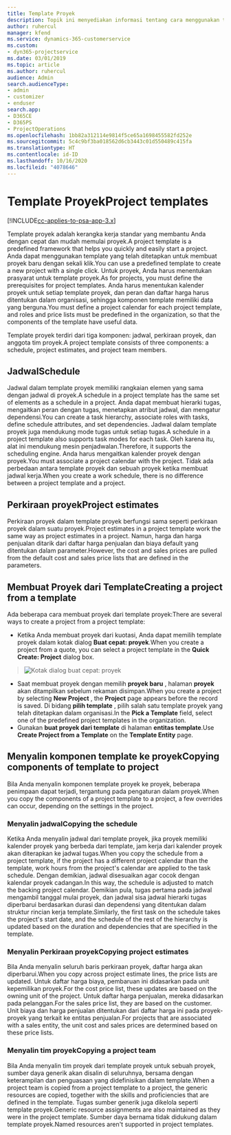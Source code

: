 ```yaml
---
title: Template Proyek
description: Topik ini menyediakan informasi tentang cara menggunakan template proyek untuk konfigurasi proyek cepat.
author: ruhercul
manager: kfend
ms.service: dynamics-365-customerservice
ms.custom:
- dyn365-projectservice
ms.date: 03/01/2019
ms.topic: article
ms.author: ruhercul
audience: Admin
search.audienceType:
- admin
- customizer
- enduser
search.app:
- D365CE
- D365PS
- ProjectOperations
ms.openlocfilehash: 1bb82a312114e9814f5ce65a1698455582fd252e
ms.sourcegitcommit: 5c4c9bf3ba018562d6cb3443c01d550489c415fa
ms.translationtype: HT
ms.contentlocale: id-ID
ms.lasthandoff: 10/16/2020
ms.locfileid: "4078646"
---
```

# <a name="project-templates"></a><span data-ttu-id="fe0f8-103">Template Proyek</span><span class="sxs-lookup"><span data-stu-id="fe0f8-103">Project templates</span></span> 

[!INCLUDE[cc-applies-to-psa-app-3.x](../includes/cc-applies-to-psa-app-3x.md)]

<span data-ttu-id="fe0f8-104">Template proyek adalah kerangka kerja standar yang membantu Anda dengan cepat dan mudah memulai proyek.</span><span class="sxs-lookup"><span data-stu-id="fe0f8-104">A project template is a predefined framework that helps you quickly and easily start a project.</span></span> <span data-ttu-id="fe0f8-105">Anda dapat menggunakan template yang telah ditetapkan untuk membuat proyek baru dengan sekali klik.</span><span class="sxs-lookup"><span data-stu-id="fe0f8-105">You can use a predefined template to create a new project with a single click.</span></span> <span data-ttu-id="fe0f8-106">Untuk proyek, Anda harus menentukan prasyarat untuk template proyek.</span><span class="sxs-lookup"><span data-stu-id="fe0f8-106">As for projects, you must define the prerequisites for project templates.</span></span> <span data-ttu-id="fe0f8-107">Anda harus menentukan kalender proyek untuk setiap template proyek, dan peran dan daftar harga harus ditentukan dalam organisasi, sehingga komponen template memiliki data yang berguna.</span><span class="sxs-lookup"><span data-stu-id="fe0f8-107">You must define a project calendar for each project template, and roles and price lists must be predefined in the organization, so that the components of the template have useful data.</span></span>

<span data-ttu-id="fe0f8-108">Template proyek terdiri dari tiga komponen: jadwal, perkiraan proyek, dan anggota tim proyek.</span><span class="sxs-lookup"><span data-stu-id="fe0f8-108">A project template consists of three components: a schedule, project estimates, and project team members.</span></span>

## <a name="schedule"></a><span data-ttu-id="fe0f8-109">Jadwal</span><span class="sxs-lookup"><span data-stu-id="fe0f8-109">Schedule</span></span>

<span data-ttu-id="fe0f8-110">Jadwal dalam template proyek memiliki rangkaian elemen yang sama dengan jadwal di proyek.</span><span class="sxs-lookup"><span data-stu-id="fe0f8-110">A schedule in a project template has the same set of elements as a schedule in a project.</span></span> <span data-ttu-id="fe0f8-111">Anda dapat membuat hierarki tugas, mengaitkan peran dengan tugas, menetapkan atribut jadwal, dan mengatur dependensi.</span><span class="sxs-lookup"><span data-stu-id="fe0f8-111">You can create a task hierarchy, associate roles with tasks, define schedule attributes, and set dependencies.</span></span> <span data-ttu-id="fe0f8-112">Jadwal dalam template proyek juga mendukung mode tugas untuk setiap tugas.</span><span class="sxs-lookup"><span data-stu-id="fe0f8-112">A schedule in a project template also supports task modes for each task.</span></span> <span data-ttu-id="fe0f8-113">Oleh karena itu, alat ini mendukung mesin penjadwalan.</span><span class="sxs-lookup"><span data-stu-id="fe0f8-113">Therefore, it supports the scheduling engine.</span></span> <span data-ttu-id="fe0f8-114">Anda harus mengaitkan kalender proyek dengan proyek.</span><span class="sxs-lookup"><span data-stu-id="fe0f8-114">You must associate a project calendar with the project.</span></span> <span data-ttu-id="fe0f8-115">Tidak ada perbedaan antara template proyek dan sebuah proyek ketika membuat jadwal kerja.</span><span class="sxs-lookup"><span data-stu-id="fe0f8-115">When you create a work schedule, there is no difference between a project template and a project.</span></span>

## <a name="project-estimates"></a><span data-ttu-id="fe0f8-116">Perkiraan proyek</span><span class="sxs-lookup"><span data-stu-id="fe0f8-116">Project estimates</span></span>

<span data-ttu-id="fe0f8-117">Perkiraan proyek dalam template proyek berfungsi sama seperti perkiraan proyek dalam suatu proyek.</span><span class="sxs-lookup"><span data-stu-id="fe0f8-117">Project estimates in a project template work the same way as project estimates in a project.</span></span> <span data-ttu-id="fe0f8-118">Namun, harga dan harga penjualan ditarik dari daftar harga penjualan dan biaya default yang ditentukan dalam parameter.</span><span class="sxs-lookup"><span data-stu-id="fe0f8-118">However, the cost and sales prices are pulled from the default cost and sales price lists that are defined in the parameters.</span></span>

## <a name="creating-a-project-from-a-template"></a><span data-ttu-id="fe0f8-119">Membuat Proyek dari Template</span><span class="sxs-lookup"><span data-stu-id="fe0f8-119">Creating a project from a template</span></span>
 
<span data-ttu-id="fe0f8-120">Ada beberapa cara membuat proyek dari template proyek:</span><span class="sxs-lookup"><span data-stu-id="fe0f8-120">There are several ways to create a project from a project template:</span></span>

- <span data-ttu-id="fe0f8-121">Ketika Anda membuat proyek dari kuotasi, Anda dapat memilih template proyek dalam kotak dialog **Buat cepat: proyek**.</span><span class="sxs-lookup"><span data-stu-id="fe0f8-121">When you create a project from a quote, you can select a project template in the **Quick Create: Project** dialog box.</span></span>

> ![Kotak dialog buat cepat: proyek](media/project-11.png)

- <span data-ttu-id="fe0f8-123">Saat membuat proyek dengan memilih **proyek baru** , halaman **proyek** akan ditampilkan sebelum rekaman disimpan.</span><span class="sxs-lookup"><span data-stu-id="fe0f8-123">When you create a project by selecting **New Project** , the **Project** page appears before the record is saved.</span></span> <span data-ttu-id="fe0f8-124">Di bidang **pilih template** , pilih salah satu template proyek yang telah ditetapkan dalam organisasi.</span><span class="sxs-lookup"><span data-stu-id="fe0f8-124">In the **Pick a Template** field, select one of the predefined project templates in the organization.</span></span>
- <span data-ttu-id="fe0f8-125">Gunakan **buat proyek dari template** di halaman **entitas template**.</span><span class="sxs-lookup"><span data-stu-id="fe0f8-125">Use **Create Project from a Template** on the **Template Entity** page.</span></span>

## <a name="copying-components-of-template-to-project"></a><span data-ttu-id="fe0f8-126">Menyalin komponen template ke proyek</span><span class="sxs-lookup"><span data-stu-id="fe0f8-126">Copying components of template to project</span></span>

<span data-ttu-id="fe0f8-127">Bila Anda menyalin komponen template proyek ke proyek, beberapa penimpaan dapat terjadi, tergantung pada pengaturan dalam proyek.</span><span class="sxs-lookup"><span data-stu-id="fe0f8-127">When you copy the components of a project template to a project, a few overrides can occur, depending on the settings in the project.</span></span>

### <a name="copying-the-schedule"></a><span data-ttu-id="fe0f8-128">Menyalin jadwal</span><span class="sxs-lookup"><span data-stu-id="fe0f8-128">Copying the schedule</span></span>

<span data-ttu-id="fe0f8-129">Ketika Anda menyalin jadwal dari template proyek, jika proyek memiliki kalender proyek yang berbeda dari template, jam kerja dari kalender proyek akan diterapkan ke jadwal tugas.</span><span class="sxs-lookup"><span data-stu-id="fe0f8-129">When you copy the schedule from a project template, if the project has a different project calendar than the template, work hours from the project's calendar are applied to the task schedule.</span></span> <span data-ttu-id="fe0f8-130">Dengan demikian, jadwal disesuaikan agar cocok dengan kalendar proyek cadangan.</span><span class="sxs-lookup"><span data-stu-id="fe0f8-130">In this way, the schedule is adjusted to match the backing project calendar.</span></span> <span data-ttu-id="fe0f8-131">Demikian pula, tugas pertama pada jadwal mengambil tanggal mulai proyek, dan jadwal sisa jadwal hierarki tugas diperbarui berdasarkan durasi dan dependensi yang ditentukan dalam struktur rincian kerja template.</span><span class="sxs-lookup"><span data-stu-id="fe0f8-131">Similarly, the first task on the schedule takes the project's start date, and the schedule of the rest of the hierarchy is updated based on the duration and dependencies that are specified in the template.</span></span> 

### <a name="copying-project-estimates"></a><span data-ttu-id="fe0f8-132">Menyalin Perkiraan proyek</span><span class="sxs-lookup"><span data-stu-id="fe0f8-132">Copying project estimates</span></span> 

<span data-ttu-id="fe0f8-133">Bila Anda menyalin seluruh baris perkiraan proyek, daftar harga akan diperbarui.</span><span class="sxs-lookup"><span data-stu-id="fe0f8-133">When you copy across project estimate lines, the price lists are updated.</span></span> <span data-ttu-id="fe0f8-134">Untuk daftar harga biaya, pembaruan ini didasarkan pada unit kepemilikan proyek.</span><span class="sxs-lookup"><span data-stu-id="fe0f8-134">For the cost price list, these updates are based on the owning unit of the project.</span></span> <span data-ttu-id="fe0f8-135">Untuk daftar harga penjualan, mereka didasarkan pada pelanggan.</span><span class="sxs-lookup"><span data-stu-id="fe0f8-135">For the sales price list, they are based on the customer.</span></span> <span data-ttu-id="fe0f8-136">Unit biaya dan harga penjualan ditentukan dari daftar harga ini pada proyek-proyek yang terkait ke entitas penjualan.</span><span class="sxs-lookup"><span data-stu-id="fe0f8-136">For projects that are associated with a sales entity, the unit cost and sales prices are determined based on these price lists.</span></span>

### <a name="copying-a-project-team"></a><span data-ttu-id="fe0f8-137">Menyalin tim proyek</span><span class="sxs-lookup"><span data-stu-id="fe0f8-137">Copying a project team</span></span>

<span data-ttu-id="fe0f8-138">Bila Anda menyalin tim proyek dari template proyek untuk sebuah proyek, sumber daya generik akan disalin di seluruhnya, bersama dengan keterampilan dan penguasaan yang didefinisikan dalam template.</span><span class="sxs-lookup"><span data-stu-id="fe0f8-138">When a project team is copied from a project template to a project, the generic resources are copied, together with the skills and proficiencies that are defined in the template.</span></span> <span data-ttu-id="fe0f8-139">Tugas sumber generik juga dikelola seperti template proyek.</span><span class="sxs-lookup"><span data-stu-id="fe0f8-139">Generic resource assignments are also maintained as they were in the project template.</span></span> <span data-ttu-id="fe0f8-140">Sumber daya bernama tidak didukung dalam template proyek.</span><span class="sxs-lookup"><span data-stu-id="fe0f8-140">Named resources aren't supported in project templates.</span></span>
